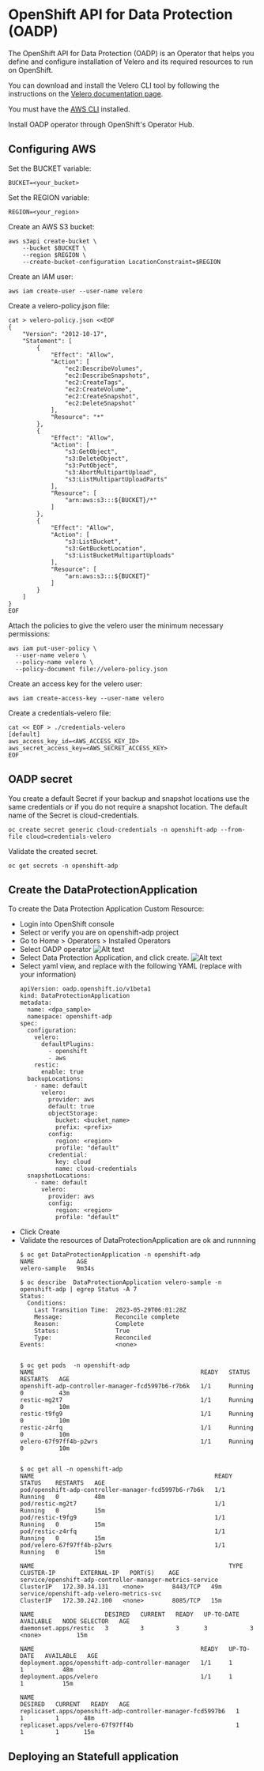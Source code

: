 # OpenShift API for Data Protection (OADP)

The OpenShift API for Data Protection (OADP) is an Operator that helps you define and configure installation of Velero and its required resources to run on OpenShift.

You can download and install the Velero CLI tool by following the instructions on the [Velero documentation page](https://velero.io/docs/v1.9/basic-install/#install-the-cli).

You must have the [AWS CLI](https://docs.aws.amazon.com/cli/latest/userguide/cli-chap-welcome.html) installed.

Install OADP operator through OpenShift's Operator Hub.


## Configuring AWS

Set the BUCKET variable:
```
BUCKET=<your_bucket>
```

Set the REGION variable:
```
REGION=<your_region>
```

Create an AWS S3 bucket:
```
aws s3api create-bucket \
    --bucket $BUCKET \
    --region $REGION \
    --create-bucket-configuration LocationConstraint=$REGION 
```

Create an IAM user:
```
aws iam create-user --user-name velero 
```

Create a velero-policy.json file:
```
cat > velero-policy.json <<EOF
{
    "Version": "2012-10-17",
    "Statement": [
        {
            "Effect": "Allow",
            "Action": [
                "ec2:DescribeVolumes",
                "ec2:DescribeSnapshots",
                "ec2:CreateTags",
                "ec2:CreateVolume",
                "ec2:CreateSnapshot",
                "ec2:DeleteSnapshot"
            ],
            "Resource": "*"
        },
        {
            "Effect": "Allow",
            "Action": [
                "s3:GetObject",
                "s3:DeleteObject",
                "s3:PutObject",
                "s3:AbortMultipartUpload",
                "s3:ListMultipartUploadParts"
            ],
            "Resource": [
                "arn:aws:s3:::${BUCKET}/*"
            ]
        },
        {
            "Effect": "Allow",
            "Action": [
                "s3:ListBucket",
                "s3:GetBucketLocation",
                "s3:ListBucketMultipartUploads"
            ],
            "Resource": [
                "arn:aws:s3:::${BUCKET}"
            ]
        }
    ]
}
EOF
```

Attach the policies to give the velero user the minimum necessary permissions:
```
aws iam put-user-policy \
  --user-name velero \
  --policy-name velero \
  --policy-document file://velero-policy.json
```

Create an access key for the velero user:
```
aws iam create-access-key --user-name velero
```

Create a credentials-velero file:
```
cat << EOF > ./credentials-velero
[default]
aws_access_key_id=<AWS_ACCESS_KEY_ID>
aws_secret_access_key=<AWS_SECRET_ACCESS_KEY>
EOF
```

## OADP secret
You create a default Secret if your backup and snapshot locations use the same credentials or if you do not require a snapshot location. The default name of the Secret is cloud-credentials.
```
oc create secret generic cloud-credentials -n openshift-adp --from-file cloud=credentials-velero
```

Validate the created secret.
```
oc get secrets -n openshift-adp
```
## Create the DataProtectionApplication
To create the Data Protection Application Custom Resource:
- Login into OpenShift console
- Select or verify you are on openshift-adp project
- Go to Home > Operators > Installed Operators
- Select OADP operator
![Alt text](pictures/pic1.png)
- Select Data Protection Application, and click create.
![Alt text](pictures/pic2.png)
- Select yaml view, and replace with the following YAML (replace with your information)
  ```
  apiVersion: oadp.openshift.io/v1beta1
  kind: DataProtectionApplication
  metadata:
    name: <dpa_sample>
    namespace: openshift-adp
  spec:
    configuration:
      velero:
        defaultPlugins:
          - openshift 
          - aws
      restic:
        enable: true 
    backupLocations:
      - name: default
        velero:
          provider: aws
          default: true
          objectStorage:
            bucket: <bucket_name> 
            prefix: <prefix> 
          config:
            region: <region>
            profile: "default"
          credential:
            key: cloud
            name: cloud-credentials 
    snapshotLocations: 
      - name: default
        velero:
          provider: aws
          config:
            region: <region> 
            profile: "default"
  ```
- Click Create
- Validate the resources of DataProtectionApplication are ok and runnning
  ```
  $ oc get DataProtectionApplication -n openshift-adp
  NAME            AGE
  velero-sample   9m34s

  $ oc describe  DataProtectionApplication velero-sample -n openshift-adp | egrep Status -A 7
  Status:
    Conditions:
      Last Transition Time:  2023-05-29T06:01:28Z
      Message:               Reconcile complete
      Reason:                Complete
      Status:                True
      Type:                  Reconciled
  Events:                    <none>


  $ oc get pods  -n openshift-adp
  NAME                                               READY   STATUS    RESTARTS   AGE
  openshift-adp-controller-manager-fcd5997b6-r7b6k   1/1     Running   0          43m
  restic-mg2t7                                       1/1     Running   0          10m
  restic-t9fg9                                       1/1     Running   0          10m
  restic-z4rfq                                       1/1     Running   0          10m
  velero-67f97ff4b-p2wrs                             1/1     Running   0          10m


  $ oc get all -n openshift-adp
  NAME                                                   READY   STATUS    RESTARTS   AGE
  pod/openshift-adp-controller-manager-fcd5997b6-r7b6k   1/1     Running   0          48m
  pod/restic-mg2t7                                       1/1     Running   0          15m
  pod/restic-t9fg9                                       1/1     Running   0          15m
  pod/restic-z4rfq                                       1/1     Running   0          15m
  pod/velero-67f97ff4b-p2wrs                             1/1     Running   0          15m

  NAME                                                       TYPE        CLUSTER-IP       EXTERNAL-IP   PORT(S)    AGE
  service/openshift-adp-controller-manager-metrics-service   ClusterIP   172.30.34.131    <none>        8443/TCP   49m
  service/openshift-adp-velero-metrics-svc                   ClusterIP   172.30.242.100   <none>        8085/TCP   15m

  NAME                    DESIRED   CURRENT   READY   UP-TO-DATE   AVAILABLE   NODE SELECTOR   AGE
  daemonset.apps/restic   3         3         3       3            3           <none>          15m

  NAME                                               READY   UP-TO-DATE   AVAILABLE   AGE
  deployment.apps/openshift-adp-controller-manager   1/1     1            1           48m
  deployment.apps/velero                             1/1     1            1           15m

  NAME                                                         DESIRED   CURRENT   READY   AGE
  replicaset.apps/openshift-adp-controller-manager-fcd5997b6   1         1         1       48m
  replicaset.apps/velero-67f97ff4b                             1         1         1       15m

  ```

## Deploying an Statefull application

